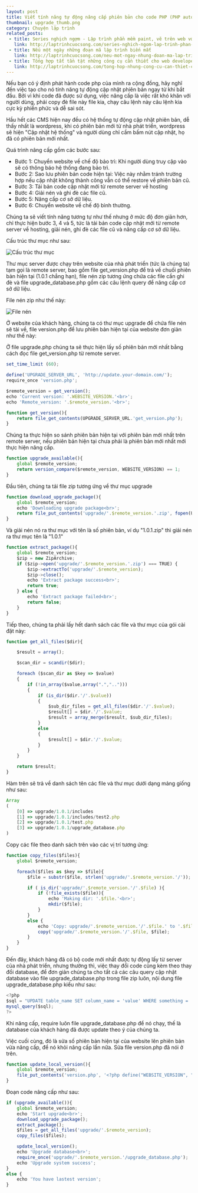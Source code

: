 ```yaml
---
layout: post
title: Viết tính năng tự động nâng cấp phiên bản cho code PHP (PHP auto-upgrade system)
thumbnail: upgrade_thumb.png
category: Chuyện lập trình
related_posts:
 - title: Series nghịch ngợm - Lập trình phần mềm paint, vẽ trên web với html5 và javascript
   link: http://laptrinhcuocsong.com/series-nghich-ngom-lap-trinh-phan-mem-paint-ve-tren-web-html5-javascript.html
 - title: Nếu một ngày những đoạn mã lập trình biến mất
   link: http://laptrinhcuocsong.com/neu-mot-ngay-nhung-doan-ma-lap-trinh-bien-mat.html
 - title: Tổng hợp tất tần tật những công cụ cần thiết cho web developer
   link: http://laptrinhcuocsong.com/tong-hop-nhung-cong-cu-can-thiet-cho-web-developer.html
---
```

Nếu bạn có ý định phát hành code php của mình ra cộng đồng, hãy nghĩ đến việc tạo cho nó tính năng tự động cập nhật phiên bản ngay từ khi bắt đầu. Bởi vì khi code đã được sử dụng, việc nâng cấp là việc rất khó khăn với người dùng, phải copy đè file này file kia, chạy câu lệnh này câu lệnh kia cực kỳ phiền phức và dễ sai sót.

Hầu hết các CMS hiện nay đều có hệ thống tự động cập nhật phiên bản, dễ thấy nhất là wordpress, khi có phiên bản mới từ nhà phát triển, wordpress sẽ hiện "Cập nhật hệ thống" và người dùng chỉ cầm bấm nút cập nhật, họ đã có phiên bản mới nhất.

Quá trình nâng cấp gồm các bước sau:

- Bước 1: Chuyển website về chế độ bảo trì: Khi người dùng truy cập vào sẽ có thông báo hệ thống đang bảo trì.
- Bước 2: Sao lưu phiên bản code hiện tại: Việc này nhằm tránh trường hợp nếu cập nhật không thành công vẫn có thể restore về phiên bản cũ.
- Bước 3: Tải bản code cập nhật mới từ remote server về hosting
- Bước 4: Giải nén và ghi đè các file cũ.
- Bước 5: Nâng cấp cơ sở dữ liệu.
- Bước 6: Chuyển website về chế độ bình thường.

Chúng ta sẽ viết tính năng tương tự như thế nhưng ở mức độ đơn giản hơn, chỉ thực hiện bước 3, 4 và 5, tức là tải bản code cập nhật mới từ remote server về hosting, giải nén, ghi đè các file cũ và nâng cấp cơ sở dữ liệu.

Cấu trúc thư mục như sau:

![Cấu trúc thư mục](images/upgrade_folder_struct.png)

Thư mục server được chạy trên website của nhà phát triển (tức là chúng ta) tạm gọi là remote server, bao gồm file get_version.php để trả về chuối phiên bản hiện tại (1.0.1 chẳng hạn), file nén zip tương ứng chứa các file cần ghi đè và file upgrade_database.php gồm các câu lệnh query để nâng cấp cơ sở dữ liệu.

File nén zip như thế này:

![File nén](images/upgrade_php.png)

Ở website của khách hàng, chúng ta có thư mục upgrade để chứa file nén sẽ tải về, file version.php để lưu phiên bản hiện tại của website đơn giản như thế này:

<?php define("WEBSITE_VERSION", "1.0.0"); ?>

Ở file upgrade.php chúng ta sẽ thực hiện lấy số phiên bản mới nhất bằng cách đọc file get_version.php từ remote server.

```javascript
set_time_limit (60);

define('UPGRADE_SERVER_URL', 'http://update.your-domain.com/');
require_once 'version.php';

$remote_version = get_version();
echo 'Current version: '.WEBSITE_VERSION.'<br>';
echo 'Remote_version: '.$remote_version.'<br>';

function get_version(){
    return file_get_contents(UPGRADE_SERVER_URL.'get_version.php');
}
```

Chúng ta thực hiện so sánh phiên bản hiện tại với phiên bản mới nhất trên remote server, nếu phiên bản hiện tại chưa phải là phiên bản mới nhất mới thực hiện nâng cấp.

```javascript
function upgrade_available(){
    global $remote_version;
    return version_compare($remote_version, WEBSITE_VERSION) == 1;
}
```

Đầu tiên, chúng ta tải file zip tương ứng về thư mục upgrade

```javascript
function download_upgrade_package(){
    global $remote_version;
    echo 'Downloading upgrade package<br>';
    return file_put_contents('upgrade/'.$remote_version.'.zip', fopen(UPGRADE_SERVER_URL.$remote_version.'.zip', 'r'));
}
```

Và giải nén nó ra thư mục với tên là số phiên bản, ví dụ "1.0.1.zip" thì giải nén ra thư mục tên là "1.0.1"

```javascript
function extract_package(){
    global $remote_version;
    $zip = new ZipArchive;
    if ($zip->open('upgrade/'.$remote_version.'.zip') === TRUE) {
        $zip->extractTo('upgrade/'.$remote_version);
        $zip->close();
        echo 'Extract package success<br>';
        return true;
    } else {
        echo 'Extract package failed<br>';
        return false;
    }
}
```

Tiếp theo, chúng ta phải lấy hết danh sách các file và thư mục của gói cài đặt này:

```javascript
function get_all_files($dir){

    $result = array(); 

    $scan_dir = scandir($dir); 

    foreach ($scan_dir as $key => $value) 
    { 
        if (!in_array($value,array(".","..")))
        { 
            if (is_dir($dir.'/'.$value)) 
            { 
                $sub_dir_files = get_all_files($dir.'/'.$value);
                $result[] = $dir.'/'.$value;
                $result = array_merge($result, $sub_dir_files);
            } 
            else 
            { 
                $result[] = $dir.'/'.$value; 
            } 
        } 
    } 

    return $result; 
}
```

Hàm trên sẽ trả về danh sách tên các file và thư mục dưới dạng mảng giống như sau:

```javascript
Array
(
    [0] => upgrade/1.0.1/includes
    [1] => upgrade/1.0.1/includes/test2.php
    [2] => upgrade/1.0.1/test.php
    [3] => upgrade/1.0.1/upgrade_database.php
)
```

Copy các file theo danh sách trên vào các vị trí tương ứng:

```javascript
function copy_files($files){
    global $remote_version;

    foreach($files as $key => $file){
        $file = substr($file, strlen('upgrade/'.$remote_version.'/'));

        if ( is_dir('upgrade/'.$remote_version.'/'.$file) ){
            if (!file_exists($file)){
                echo 'Making dir: '.$file.'<br>';
                mkdir($file);
            }
        }
        else {
            echo 'Copy: upgrade/'.$remote_version.'/'.$file.' to '.$file.'<br>';
            copy('upgrade/'.$remote_version.'/'.$file, $file);
        }
    }
}
```

Đến đây, khách hàng đã có bộ code mới nhất được tự động lấy từ server của nhà phát triển, nhưng thường thì, việc thay đổi code cũng kèm theo thay đổi database, để đơn giản chúng ta cho tất cả các câu query cập nhật database vào file upgrade_database.php trong file zip luôn, nội dung file upgrade_database.php kiểu như sau:

```javascript
<?php
$sql = "UPDATE table_name SET column_name = 'value' WHERE something = 'something'";
mysql_query($sql);
?>
```

Khi nâng cấp, require luôn file upgrade_database.php để nó chạy, thế là database của khách hàng đã được update theo ý của chúng ta.

Việc cuối cùng, đó là sửa số phiên bản hiện tại của website lên phiên bản vừa nâng cấp, để nó khỏi nâng cấp lần nữa. Sửa file version.php đã nói ở trên.

```javascript
function update_local_version(){
    global $remote_version;
    file_put_contents('version.php', '<?php define("WEBSITE_VERSION", "'.$remote_version.'"); ?>');
}
```

Đoạn code nâng cấp như sau:

```javascript
if (upgrade_available()){
    global $remote_version;
    echo 'Start upgrade<br>';
    download_upgrade_package();
    extract_package();
    $files = get_all_files('upgrade/'.$remote_version);
    copy_files($files);

    update_local_version();
    echo 'Upgrade database<br>';
    require_once('upgrade/'.$remote_version.'/upgrade_database.php');
    echo 'Upgrade system success';
}
else {
    echo 'You have lastest version';
}
```
